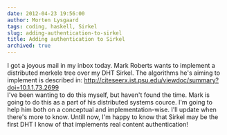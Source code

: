 ```yaml
---
date: 2012-04-23 19:56:00
author: Morten Lysgaard
tags: coding, haskell, Sirkel
slug: adding-authentication-to-sirkel
title: Adding authentication to Sirkel
archived: true
---
```


I got a joyous mail in my inbox today. Mark Roberts wants to implement a
distributed merkele tree over my DHT Sirkel. The algorithms he's aiming
to implement is described
in: <http://citeseerx.ist.psu.edu/viewdoc/summary?doi=10.1.1.73.2699>\
I've been wanting to do this myself, but haven't found the time. Mark is
going to do this as a part of his distributed systems cource. I'm going
to help him both on a conceptual and implementation-wise. I'll update
when there's more to know. Untill now, I'm happy to know that Sirkel may
be the first DHT I know of that implements real content authentication!
